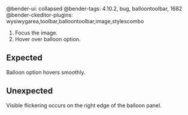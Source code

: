 @bender-ui: collapsed
@bender-tags: 4.10.2, bug, balloontoolbar, 1682
@bender-ckeditor-plugins: wysiwygarea,toolbar,balloontoolbar,image,stylescombo

1. Focus the image.
1. Hover over balloon option.

## Expected

Balloon option hovers smoothly.

## Unexpected

Visible flickering occurs on the right edge of the balloon panel.
